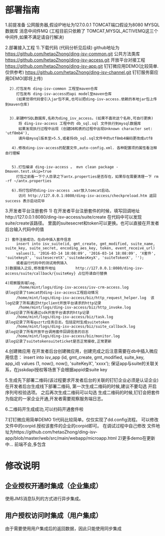 # 部署指南
1.前提准备
        公网服务器,假设IP地址为127.0.0.1
        TOMCAT端口假设为8080
        MYSQL数据库
        消息中间件MQ
        (工程目前只依赖了 TOMCAT,MYSQL,ACTIVEMQ这三个中间件,如果不满足请自行解决)




2.部署接入工程
      1).下载代码 (代码分析见后续)
        github地址为
        https://github.com/hetaoZhong/ding-isv-common.git    公共方法类库
        https://github.com/hetaoZhong/ding-isv-access.git      开放平台对接工程
        https://github.com/hetaoZhong/ding-isv-app.git      钉钉微应用DEMO(比较简单.仅供参考)
        https://github.com/hetaoZhong/ding-isv-channel.git      钉钉服务窗应用DEMO(即将上传)




      2).打包发布 ding-isv-common 工程至maven仓库
         打包发布 ding-isv-access的api model至maven仓库
         (如果觉得代码曾引入jar包不爽,也可以把ding-isv-access.依赖的本地jar包上传到maven仓库)


      3).新建MYSQL数据库,名称为ding_isv_access。(如果不喜欢这个名称,可自行更换)
          将 ding-isv-access 工程中的 db_sql.sql 文件执行到mysql数据库
          如果发现执行过程中出现 (创建DB和表的过程中出现Unknown character set: 'utf8mb4'),
          请升级mysql版本至>5.5,或者将db_sql.sql文件中的utf8mb4编码更改成utf8

       4).修改ding-isv-access的配置文件,auto-config.xml. 各种配置项的属性看注释自行理解


       5).打包编译 ding-isv-access 。 mvn clean package -Dmaven.test.skip=true
         打包之前看一下个人目录之下antx.properties是否存在，如果存在需要清理一下 rm -rf ~/antx.properties

       6).将打包好的ding-isv-access .war放入tomcat启动。
          访问 http://127.0.0.1:8080/ding-isv-access/checkpreload.htm 返回success 表示启动完毕


3.开发者平台注册套件
    1) 在开发者平台注册套件的时候，填写回调地址http://127.0.0.1:8080/ding-isv-access/suite/create
        在代码中可以发现suite/create该路径。 里面的suitesecret和token可以更换。也可以直接在开发者后台输入代码中的值


    2) 套件注册成功，在db中插入套件信息
         insert into isv_suite(id, gmt_create, gmt_modified, suite_name, suite_key, suite_secret, encoding_aes_key, token, event_receive_url)
         values(1, '2016-03-14 18:08:09', '2016-03-14 18:08:09', 'X套件', 'suitekeyX', 'suitesecretX','suiteAesKeyX', 'suiteTokenX', '');
         或者运行代码中的测试用例插入
    3)数据插入之后,修改套件地址         http://127.0.0.1:8080/ding-isv-access/suite/callback/{suiteKey} 占位符请自行替换

    4)观察服务端log.
          /home/mint/logs/ding-isv-access/isv-crm-access.log               该log记录了tomcat的ding-isv-access工程启动情况
         /home/mint/logs/ding-isv-access/biz/http_request_helper.log  该log记录了所有通过httpclient开放平台请求的http记录
          /home/mint/logs/ding-isv-access/biz/http_invoke.log               该log记录了所有通过sdk开放平台请求的http记录
         /home/mint/logs/ding-isv-access/biz/task.log                             该log记录了所有quzrtz任务日志。包括定时生成suitetoken
         /home/mint/logs/ding-isv-access/biz/suite_callback.log             该log记录了所有开放平台调用套件回调信息的日志
         /home/mint/logs/ding-isv-access/biz/monitor.log                        该log记录了suitetokensuiteticket是否正常接收,正常更新


4.创建微应用
        在开发者后台创建微应用，创建完成之后注意需要在db中插入微应用信息：
        insert into isv_app (id, gmt_create, gmt_modified, suite_key, app_id)
        values (1, now(), now(), 'suiteKeyX', 'xxxx');
        保证app与suite的关联关系，在jsskdapi授权等场景下会根据appid查suite key


5.生成先下部署二维码(该过程要求开发者后台的关联的钉钉企业必须是认证企业)
        在开发者后台生成线下部署二维码,
        第一次生成二维码的时候,建议不要勾选 开启序列号校验选项。
        之后再次生成二维码可以勾选
        生成二维码的时候,钉钉会把套件为指定的一家企业开通,开发者需要观察服务端日志。 


6.二维码开生成成功,可以扫码开通套件啦


7.钉钉微应用简单DEMO
    1)代码比较简单。仅仅实现了dd.config流程。
        可以修改文件中的corpid.授权该套件的企业的corpid即可。 在调试过程中自己修改
       文件地址为https://github.com/hetaoZhong/ding-isv-app/blob/master/web/src/main/webapp/microapp.html
    2)更多demo在更新中... 前端不会,多包含
    
# 修改说明

## 企业授权开通时集成（企业集成）

使用JMS消息队列的方式进行异步集成。

## 用户授权访问时集成（用户集成）

由于需要使用用户集成后的返回数据，因此只能使用同步集成
